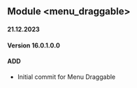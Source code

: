 ## Module <menu_draggable>
#### 21.12.2023
#### Version 16.0.1.0.0
#### ADD
- Initial commit for Menu Draggable
